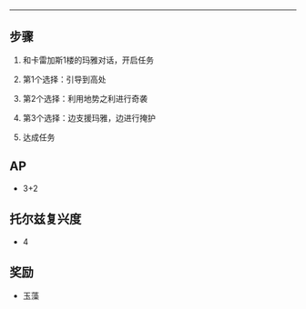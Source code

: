 # 

---

## 步骤

1. 和卡雷加斯1楼的玛雅对话，开启任务

2. 第1个选择：引导到高处

3. 第2个选择：利用地势之利进行奇袭

4. 第3个选择：边支援玛雅，边进行掩护

5. 达成任务

## AP

- 3+2

## 托尔兹复兴度

- 4

## 奖励

- 玉藻